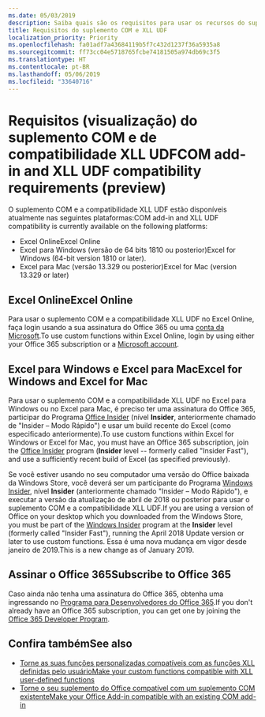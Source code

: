 ```yaml
---
ms.date: 05/03/2019
description: Saiba quais são os requisitos para usar os recursos do suplemento COM e de compatibilidade XLL UDF.
title: Requisitos do suplemento COM e XLL UDF
localization_priority: Priority
ms.openlocfilehash: fa01adf7a43684119b5f7c432d1237f36a5935a8
ms.sourcegitcommit: ff73cc04e5718765fcbe74181505a974db69c3f5
ms.translationtype: HT
ms.contentlocale: pt-BR
ms.lasthandoff: 05/06/2019
ms.locfileid: "33640716"
---
```

# <a name="com-add-in-and-xll-udf-compatibility-requirements-preview"></a><span data-ttu-id="21fda-103">Requisitos (visualização) do suplemento COM e de compatibilidade XLL UDF</span><span class="sxs-lookup"><span data-stu-id="21fda-103">COM add-in and XLL UDF compatibility requirements (preview)</span></span>

<span data-ttu-id="21fda-104">O suplemento COM e a compatibilidade XLL UDF estão disponíveis atualmente nas seguintes plataformas:</span><span class="sxs-lookup"><span data-stu-id="21fda-104">COM add-in and XLL UDF compatibility is currently available on the following platforms:</span></span>

- <span data-ttu-id="21fda-105">Excel Online</span><span class="sxs-lookup"><span data-stu-id="21fda-105">Excel Online</span></span>
- <span data-ttu-id="21fda-106">Excel para Windows (versão de 64 bits 1810 ou posterior)</span><span class="sxs-lookup"><span data-stu-id="21fda-106">Excel for Windows (64-bit version 1810 or later).</span></span>
- <span data-ttu-id="21fda-107">Excel para Mac (versão 13.329 ou posterior)</span><span class="sxs-lookup"><span data-stu-id="21fda-107">Excel for Mac (version 13.329 or later)</span></span>

## <a name="excel-online"></a><span data-ttu-id="21fda-108">Excel Online</span><span class="sxs-lookup"><span data-stu-id="21fda-108">Excel Online</span></span>
<span data-ttu-id="21fda-109">Para usar o suplemento COM e a compatibilidade XLL UDF no Excel Online, faça login usando a sua assinatura do Office 365 ou uma [conta da Microsoft](https://account.microsoft.com/account).</span><span class="sxs-lookup"><span data-stu-id="21fda-109">To use custom functions within Excel Online, login by using either your Office 365 subscription or a [Microsoft account](https://account.microsoft.com/account).</span></span>

## <a name="excel-for-windows-and-excel-for-mac"></a><span data-ttu-id="21fda-110">Excel para Windows e Excel para Mac</span><span class="sxs-lookup"><span data-stu-id="21fda-110">Excel for Windows and Excel for Mac</span></span>
<span data-ttu-id="21fda-111">Para usar o suplemento COM e a compatibilidade XLL UDF no Excel para Windows ou no Excel para Mac, é preciso ter uma assinatura do Office 365, participar do Programa [Office Insider](https://products.office.com/office-insider) (nível **Insider**, anteriormente chamado de "Insider – Modo Rápido") e usar um build recente do Excel (como especificado anteriormente).</span><span class="sxs-lookup"><span data-stu-id="21fda-111">To use custom functions within Excel for Windows or Excel for Mac, you must have an Office 365 subscription, join the [Office Insider](https://products.office.com/office-insider) program (**Insider** level -- formerly called "Insider Fast"), and use a sufficiently recent build of Excel (as specified previously).</span></span>

<span data-ttu-id="21fda-112">Se você estiver usando no seu computador uma versão do Office baixada da Windows Store, você deverá ser um participante do Programa [Windows Insider](https://insider.windows.com/), nível **Insider** (anteriormente chamado "Insider – Modo Rápido"), e executar a versão da atualização de abril de 2018 ou posterior para usar o suplemento COM e a compatibilidade XLL UDF.</span><span class="sxs-lookup"><span data-stu-id="21fda-112">If you are using a version of Office on your desktop which you downloaded from the Windows Store, you must be part of the [Windows Insider](https://insider.windows.com/) program at the **Insider** level (formerly called "Insider Fast"), running the April 2018 Update version or later to use custom functions.</span></span> <span data-ttu-id="21fda-113">Essa é uma nova mudança em vigor desde janeiro de 2019.</span><span class="sxs-lookup"><span data-stu-id="21fda-113">This is a new change as of January 2019.</span></span>

## <a name="subscribe-to-office-365"></a><span data-ttu-id="21fda-114">Assinar o Office 365</span><span class="sxs-lookup"><span data-stu-id="21fda-114">Subscribe to Office 365</span></span>
<span data-ttu-id="21fda-115">Caso ainda não tenha uma assinatura do Office 365, obtenha uma ingressando no [Programa para Desenvolvedores do Office 365](https://developer.microsoft.com/pt-BR/office/dev-program).</span><span class="sxs-lookup"><span data-stu-id="21fda-115">If you don't already have an Office 365 subscription, you can get one by joining the [Office 365 Developer Program](https://developer.microsoft.com/pt-BR/office/dev-program).</span></span>

## <a name="see-also"></a><span data-ttu-id="21fda-116">Confira também</span><span class="sxs-lookup"><span data-stu-id="21fda-116">See also</span></span>

- [<span data-ttu-id="21fda-117">Torne as suas funções personalizadas compatíveis com as funções XLL definidas pelo usuário</span><span class="sxs-lookup"><span data-stu-id="21fda-117">Make your custom functions compatible with XLL user-defined functions</span></span>](make-custom-functions-compatible-with-xll-udf.md)
- [<span data-ttu-id="21fda-118">Torne o seu suplemento do Office compatível com um suplemento COM existente</span><span class="sxs-lookup"><span data-stu-id="21fda-118">Make your Office Add-in compatible with an existing COM add-in</span></span>](../develop/make-office-add-in-compatible-with-existing-com-add-in.md)